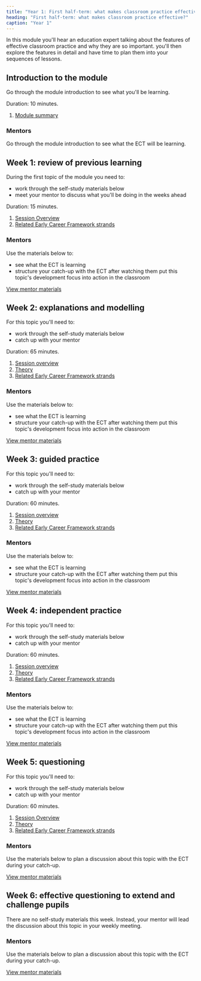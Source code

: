 ```yaml
---
title: "Year 1: First half-term: what makes classroom practice effective?"
heading: "First half-term: what makes classroom practice effective?"
caption: "Year 1"
---
```


In this module you'll hear an education expert talking about the features of effective classroom practice and why they are so important. you'll then explore the features in detail and have time to plan them into your sequences of lessons.

## Introduction to the module

Go through the module introduction to see what you'll be learning.

Duration: 10 minutes.

1. [Module summary](/teach-first/year-1-what-makes-classroom-practice-effective/intro-ect-module-summary)

### Mentors

Go through the module introduction to see what the ECT will be learning.

## Week 1: review of previous learning

During the first topic of the module you need to:

- work through the self-study materials below
- meet your mentor to discuss what you'll be doing in the weeks ahead

Duration: 15 minutes.

1. [Session Overview](/teach-first/year-1-what-makes-classroom-practice-effective/spring-week-1-ect-session-overview)
2. [Related Early Career Framework strands](/teach-first/year-1-what-makes-classroom-practice-effective/spring-week-1-ect-related-early-career-framework-strands)

### Mentors

Use the materials below to:

- see what the ECT is learning
- structure your catch-up with the ECT after watching them put this topic's development focus into action in the classroom

[View mentor materials](/teach-first/year-1-what-makes-classroom-practice-effective/spring-week-1-mentor-materials)

## Week 2: explanations and modelling

For this topic you'll need to:

- work through the self-study materials below
- catch up with your mentor

Duration: 65 minutes.

1. [Session overview](/teach-first/year-1-what-makes-classroom-practice-effective/spring-week-2-ect-session-overview)
2. [Theory](/teach-first/year-1-what-makes-classroom-practice-effective/spring-week-2-ect-theory)
3. [Related Early Career Framework strands](/teach-first/year-1-what-makes-classroom-practice-effective/spring-week-2-ect-related-early-career-framework-strands)

### Mentors

Use the materials below to:

- see what the ECT is learning
- structure your catch-up with the ECT after watching them put this topic's development focus into action in the classroom

[View mentor materials](/teach-first/year-1-what-makes-classroom-practice-effective/spring-week-2-mentor-materials)

## Week 3: guided practice

For this topic you'll need to:

- work through the self-study materials below
- catch up with your mentor

Duration: 60 minutes.

1. [Session overview](/teach-first/year-1-what-makes-classroom-practice-effective/spring-week-3-ect-session-overview)
2. [Theory](/teach-first/year-1-what-makes-classroom-practice-effective/spring-week-3-ect-theory)
3. [Related Early Career Framework strands](/teach-first/year-1-what-makes-classroom-practice-effective/spring-week-3-ect-related-early-career-framework-strands)

### Mentors

Use the materials below to:

- see what the ECT is learning
- structure your catch-up with the ECT after watching them put this topic's development focus into action in the classroom

[View mentor materials](/teach-first/year-1-what-makes-classroom-practice-effective/spring-week-3-mentor-materials)

## Week 4: independent practice

For this topic you'll need to:

- work through the self-study materials below
- catch up with your mentor

Duration: 60 minutes.

1. [Session overview](/teach-first/year-1-what-makes-classroom-practice-effective/spring-week-4-ect-session-overview)
2. [Theory](/teach-first/year-1-what-makes-classroom-practice-effective/spring-week-4-ect-theory)
3. [Related Early Career Framework strands](/teach-first/year-1-what-makes-classroom-practice-effective/spring-week-4-ect-related-early-career-framework-strands)

### Mentors

Use the materials below to:

- see what the ECT is learning
- structure your catch-up with the ECT after watching them put this topic's development focus into action in the classroom

[View mentor materials](/teach-first/year-1-what-makes-classroom-practice-effective/spring-week-4-mentor-materials)

## Week 5: questioning

For this topic you'll need to:

- work through the self-study materials below
- catch up with your mentor

Duration: 60 minutes.

1. [Session Overview](/teach-first/year-1-what-makes-classroom-practice-effective/spring-week-5-ect-session-overview)
2. [Theory](/teach-first/year-1-what-makes-classroom-practice-effective/spring-week-5-ect-theory)
3. [Related Early Career Framework strands](/teach-first/year-1-what-makes-classroom-practice-effective/spring-week-5-ect-related-early-career-framework-strands)

### Mentors

Use the materials below to plan a discussion about this topic with the ECT during your catch-up.

[View mentor materials](/teach-first/year-1-what-makes-classroom-practice-effective/spring-week-5-mentor-materials)

## Week 6: effective questioning to extend and challenge pupils

There are no self-study materials this week. Instead, your mentor will lead the discussion about this topic in your weekly meeting.


### Mentors

Use the materials below to plan a discussion about this topic with the ECT during your catch-up.

[View mentor materials](/teach-first/year-1-what-makes-classroom-practice-effective/spring-week-6-mentor-materials)
